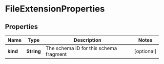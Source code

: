 
# FileExtensionProperties

## Properties
Name | Type | Description | Notes
------------ | ------------- | ------------- | -------------
**kind** | **String** | The schema ID for this schema fragment |  [optional]



